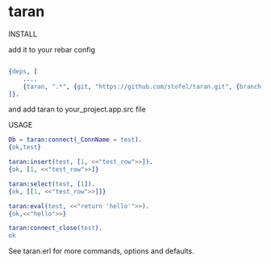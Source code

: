 # taran

INSTALL

add it to your rebar config

```erlang

{deps, [
    ....
    {taran, ".*", {git, "https://github.com/stofel/taran.git", {branch, "master"}}}
]}.
```

and add taran to your_project.app.src file

USAGE

```erlang
Db = taran:connect(_ConnName = test).
{ok,test}

taran:insert(test, [1, <<"test_row">>]).
{ok, [1, <<"test_row">>]}

taran:select(test, [1]).
{ok, [[1, <<"test_row">>]]}

taran:eval(test, <<"return 'hello'">>).
{ok,<<"hello">>}

taran:connect_close(test).
ok
```

See taran.erl for more commands, options and defaults.
